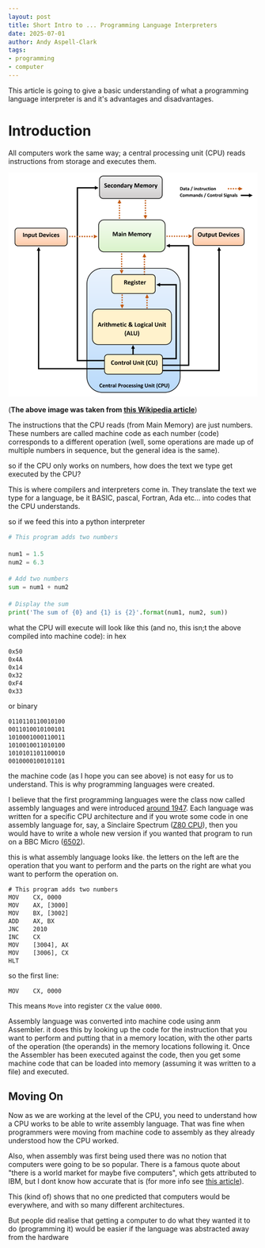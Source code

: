 ```yaml
---
layout: post
title: Short Intro to ... Programming Language Interpreters
date: 2025-07-01
author: Andy Aspell-Clark
tags:
- programming
- computer
---
```


This article is going to give a basic understanding of what a programming language interpreter is and it's advantages and disadvantages.

# Introduction

All computers work the same way; a central processing unit (CPU) reads instructions from storage and executes them. 

![Basic Computer Architecture](../assets/images/2025-17-01-what-is-an-interepter/Computer_architecture_block_diagram.png)

(**The above image was taken from [this Wikipedia article](https://en.wikipedia.org/wiki/Computer_architecture)**)

The instructions that the CPU reads (from Main Memory) are just numbers. These numbers are called machine code as each number (code) corresponds to a different operation (well, some operations are made up of multiple numbers in sequence, but the general idea is the same).

so if the CPU only works on numbers, how does the text we type get executed by the CPU?

This is where compilers and interpreters come in. They translate the text we type for a language, be it BASIC, pascal, Fortran, Ada etc... into codes that the CPU understands.

so if we feed this into a python interpreter
```python
# This program adds two numbers

num1 = 1.5
num2 = 6.3

# Add two numbers
sum = num1 + num2

# Display the sum
print('The sum of {0} and {1} is {2}'.format(num1, num2, sum))
```

what the CPU will execute will look like this (and no, this isn;t the above compiled into machine code):
in hex
```
0x50
0x4A
0x14
0x32
0xF4
0x33
```
or binary
```
0110110110010100
0011010010100101
1010001000110011
1010010011010100
1010101101100010
0010000100101101
```

the machine code (as I hope you can see above) is not easy for us to understand. This is why programming languages were created.

I believe that the first programming languages were the class now called assembly languages and were introduced [around 1947](https://en.wikipedia.org/wiki/Assembly_language).
Each language was written for 
a specific CPU architecture and if you wrote some code in one assembly language for, say, a Sinclaire Spectrum ([Z80 CPU](https://en.wikipedia.org/wiki/Zilog_Z80)),
 then you would have to
write a whole new version if you wanted that program to run on a BBC Micro ([6502](https://en.wikipedia.org/wiki/MOS_Technology_6502)).

this is what assembly language looks like. the letters on the left are the operation that you want to perform and the parts on the right are
what you want to perform the operation on.

```assembly
# This program adds two numbers
MOV    CX, 0000
MOV    AX, [3000]    
MOV    BX, [3002]    
ADD    AX, BX    
JNC    2010    
INC    CX    
MOV    [3004], AX    
MOV    [3006], CX    
HLT
```

so the first line:
```assembly
MOV    CX, 0000
```
This means `Move` into register `CX` the value `0000`.

Assembly language was converted into machine code using anm Assembler. it does this by looking up the code for the instruction 
that you want to perform and putting that in a memory location, with the other parts of the operation (the operands) in the memory locations following it.
Once the Assembler has been executed against the code, then you get some machine code that can be loaded into memory (assuming it was written to a file) and executed.

## Moving On

Now as we are working at the level of the CPU, you need to understand how a CPU works to be able to write assembly language. That was fine when 
programmers were moving from machine code to assembly as they already understood how the CPU worked.

Also, when assembly was first being used there was no notion that computers were going to be so popular. 
There is a famous quote about "there is a world market for maybe five computers", which gets attributed to 
IBM, but I dont know how accurate that is (for more info see [this article](https://geekhistory.com/content/urban-legend-i-think-there-world-market-maybe-five-computers)).

This (kind of) shows that no one predicted that computers would be everywhere, and with so many different architectures.

But people did realise that getting a computer to do what they wanted it to do (programming it) would be easier if the language was
abstracted away from the hardware

